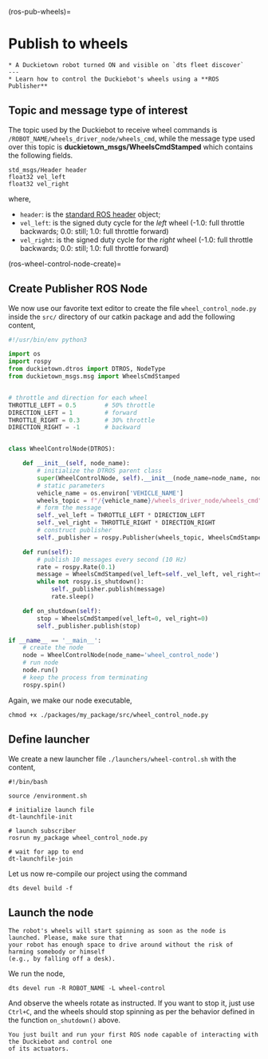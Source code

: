 (ros-pub-wheels)=
# Publish to wheels

```{needget}
* A Duckietown robot turned ON and visible on `dts fleet discover`
---
* Learn how to control the Duckiebot's wheels using a **ROS Publisher**
```

## Topic and message type of interest

The topic used by the Duckiebot to receive wheel commands
is `/ROBOT_NAME/wheels_driver_node/wheels_cmd`, while the message type used over this topic is
**duckietown_msgs/WheelsCmdStamped** which contains the following fields.

```
std_msgs/Header header
float32 vel_left
float32 vel_right
```

where,
- `header`: is the [standard ROS header](https://wiki.ros.org/msg#Header) object;
- `vel_left`: is the signed duty cycle for the *left* wheel (-1.0: full throttle backwards; 0.0: still; 1.0: full throttle forward)
- `vel_right`: is the signed duty cycle for the *right* wheel (-1.0: full throttle backwards; 0.0: still; 1.0: full throttle forward)


(ros-wheel-control-node-create)=
## Create Publisher ROS Node

We now use our favorite text editor to create the file 
`wheel_control_node.py` inside the `src/` directory of our catkin package and add the following content,

```python
#!/usr/bin/env python3

import os
import rospy
from duckietown.dtros import DTROS, NodeType
from duckietown_msgs.msg import WheelsCmdStamped


# throttle and direction for each wheel
THROTTLE_LEFT = 0.5        # 50% throttle
DIRECTION_LEFT = 1         # forward
THROTTLE_RIGHT = 0.3       # 30% throttle
DIRECTION_RIGHT = -1       # backward


class WheelControlNode(DTROS):

    def __init__(self, node_name):
        # initialize the DTROS parent class
        super(WheelControlNode, self).__init__(node_name=node_name, node_type=NodeType.GENERIC)
        # static parameters
        vehicle_name = os.environ['VEHICLE_NAME']
        wheels_topic = f"/{vehicle_name}/wheels_driver_node/wheels_cmd"
        # form the message
        self._vel_left = THROTTLE_LEFT * DIRECTION_LEFT
        self._vel_right = THROTTLE_RIGHT * DIRECTION_RIGHT
        # construct publisher
        self._publisher = rospy.Publisher(wheels_topic, WheelsCmdStamped, queue_size=1)

    def run(self):
        # publish 10 messages every second (10 Hz)
        rate = rospy.Rate(0.1)
        message = WheelsCmdStamped(vel_left=self._vel_left, vel_right=self._vel_right)
        while not rospy.is_shutdown():
            self._publisher.publish(message)
            rate.sleep()

    def on_shutdown(self):
        stop = WheelsCmdStamped(vel_left=0, vel_right=0)
        self._publisher.publish(stop)

if __name__ == '__main__':
    # create the node
    node = WheelControlNode(node_name='wheel_control_node')
    # run node
    node.run()
    # keep the process from terminating
    rospy.spin()
```

Again, we make our node executable,

    chmod +x ./packages/my_package/src/wheel_control_node.py


## Define launcher

We create a new launcher file `./launchers/wheel-control.sh` with the content,

```shell
#!/bin/bash

source /environment.sh

# initialize launch file
dt-launchfile-init

# launch subscriber
rosrun my_package wheel_control_node.py

# wait for app to end
dt-launchfile-join
```

Let us now re-compile our project using the command

    dts devel build -f


## Launch the node


```{danger}
The robot's wheels will start spinning as soon as the node is launched. Please, make sure that 
your robot has enough space to drive around without the risk of harming somebody or himself 
(e.g., by falling off a desk).
```

We run the node,

    dts devel run -R ROBOT_NAME -L wheel-control

And observe the wheels rotate as instructed.
If you want to stop it, just use `Ctrl+C`, and the wheels should stop spinning as per the behavior 
defined in the function `on_shutdown()` above.

```{admonition} Congratulations 🎉
You just built and run your first ROS node capable of interacting with the Duckiebot and control one
of its actuators.
```
